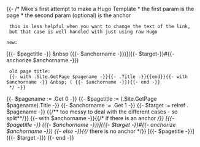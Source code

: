 {{- /* Mike's first attempt to make a Hugo Template
     * the first param is the page
     * the second param (optional) is the anchor

     this is less helpful when you want to change the text of the link,
     but that case is well handled with just using raw Hugo

    new:
[{{- $pagetitle -}} &nbsp ({{- $anchorname -}})]({{- $target-}}#{{- anchorize $anchorname -}})

     old page title:
     {{- with .Site.GetPage $pagename -}}{{- .Title -}}{{end}}{{- with $anchorname -}} &nbsp; ( {{- $anchorname -}}){{- end -}}
     */ -}}
{{- $pagename := .Get 0 -}}
{{- $pagetitle := (.Site.GetPage $pagename).Title -}}
{{- $anchorname := .Get 1 -}}
{{- $target := relref . $pagename -}}
{{/** too messy to deal with the different cases - so split**/}}
{{- with $anchorname -}}{{/* if there is an anchor */}}
[{{- $pagetitle -}}&nbsp;({{- $anchorname -}})]({{- $target -}}#{{- anchorize $anchorname -}})
{{- else -}}{{/* there is no anchor */}}
[{{- $pagetitle -}}]({{- $target -}})
{{- end -}}